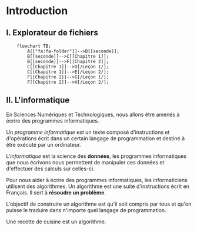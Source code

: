 # Introduction

## I. Explorateur de fichiers

```mermaid
    flowchart TB;
        A[["fa:fa-folder"]]-->B[[seconde]];
        B[[seconde]]-->C[[Chapitre 1]];
        B[[seconde]]-->F[[Chapitre 2]];
        C[[Chapitre 1]]-->D[/Leçon 1/];
        C[[Chapitre 1]]-->E[/Leçon 2/];
        F[[Chapitre 2]]-->G[/Leçon 1/];
        F[[Chapitre 2]]-->H[/Leçon 2/];
```



## II. L'informatique

En Sciences Numériques et Technologiques, nous allons être amenés à écrire des programmes informatiques.

Un *programme informatique* est un texte composé d'instructions et d'opérations écrit dans un certain langage de programmation et destiné à être exécuté par un ordinateur.

L'*informatique* est la science des **données**, les programmes informatiques que nous écrivons nous permettent de manipuler ces données et d'effectuer des calculs sur celles-ci.

Pour nous aider à écrire des programmes informatiques, les informaticiens utilisent des algorithmes. Un algorithme est une suite d'instructions écrit en Français. Il sert à **résoudre un problème**.

L'objectif de construire un algorithme est qu'il soit compris par tous et qu'on puisse le traduire dans n'importe quel langage de programmation.

Une recette de cuisine est un algorithme.